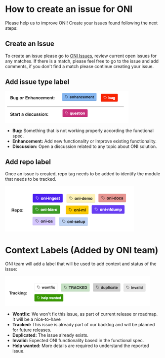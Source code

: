 # **How to create an issue for ONI**

Please help us to improve ONI! Create your issues found following the next steps:


## **Create an Issue**

To create an issue please go to [ONI Issues](https://github.com/Open-Network-Insight/open-network-insight/issues), review current open issues for any matches.
 If there is a match, please feel free to go to the issue and add comments, if you don't find a match please continue creating your issue.

## **Add issue type label**

![Issue type](docs/label-issue-type.bmp)

* **Bug:** Something that is not working properly according the functional spec.
* **Enhancement:** Add new functionality or Improve existing functionality.
* **Discussion:** Open a discussion related to any topic about ONI solution.

## **Add repo label**
Once an issue is created, repo tag needs to be added to identify the module that needs to be tracked.
 
![oni repos](docs/label-repos.bmp "ONI Repos")

# **Context Labels (Added by ONI team)**  

ONI team will add a label that will be used to add context and status of the issue:

![oni Bugs/Enhancement](docs/label-tracking.bmp)

* **Wontfix:** We won't fix this issue, as part of current release or roadmap.  It  will be a nice-to-have
* **Tracked:** This issue is already part of our backlog and will be planned for future releases.
* **Duplicated:** The issue already exists.
* **Invalid:** Expected ONI functionality based in the functional spec.
* **Help wanted:** More details are required to understand the reported issue.









